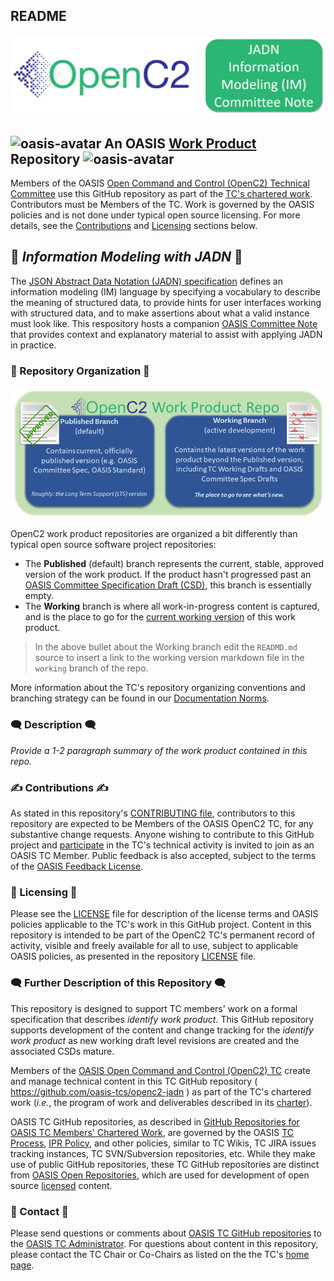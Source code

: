 ## README

![Work Product ReadMe Logo](images/jadn-im-cn-logo-header.png)

## ![oasis-avatar](https://avatars.githubusercontent.com/u/47402065?s=24&v=4) An OASIS [Work Product](https://www.oasis-open.org/policies-guidelines/oasis-defined-terms-2018-05-22/#dWorkProduct) Repository ![oasis-avatar](https://avatars.githubusercontent.com/u/47402065?s=24&v=4) 

Members of the OASIS [Open Command and Control (OpenC2) Technical
Committee](https://www.oasis-open.org/committees/tc_home.php?wg_abbrev=openc2)
use this GitHub repository as part of the [TC's chartered
work](https://www.oasis-open.org/committees/openc2/charter.php).
Contributors must be Members of the TC. Work is governed by the
OASIS policies and is not done under typical open source
licensing. For more details, see the
[Contributions](#contributions) and [Licensing](#licensing)
sections below. 

## :blue_book: _Information Modeling with JADN_ :blue_book:

The [JSON Abstract Data Notation (JADN) specification](https://docs.oasis-open.org/openc2/jadn/v1.0/jadn-v1.0.html) defines an information modeling (IM) language by specifying a vocabulary to describe the meaning of structured data, to provide hints for user interfaces working with structured data, and to make assertions about what a valid instance must look like. This respository hosts a companion [OASIS Committee Note](https://www.oasis-open.org/policies-guidelines/oasis-defined-terms-2018-05-22/#dCommitteeNote) that provides context and explanatory material to assist with applying JADN in practice.

### :twisted_rightwards_arrows: Repository Organization :twisted_rightwards_arrows:

![branches](images/repo-branches.png)

OpenC2 work product repositories are organized a bit differently
than typical open source software project repositories:

* The **Published** (default) branch represents the current,
  stable, approved version of the work product. If the product
  hasn't progressed past an [OASIS Committee Specification Draft
  (CSD)](https://www.oasis-open.org/policies-guidelines/tc-process-2017-05-26/#committeeDraft),
  this branch is essentially empty.
* The **Working** branch is where all work-in-progress content is
  captured, and is the place to go for the [current working
  version]() of this work product.

> In the above bullet about the Working branch edit the `READMD.md` source to insert a link to the working version markdown file in the `working` branch of the repo.

More information about the TC's repository organizing conventions
and branching strategy can be found in our [Documentation
Norms](https://github.com/oasis-tcs/openc2-tc-ops/blob/main/Documentation-Norms.md#433-configure-repository).


### :left_speech_bubble: Description :left_speech_bubble:

_Provide a 1-2 paragraph summary of the work product contained in this repo._

### :writing_hand: Contributions :writing_hand:
<div>
<p>As stated in this repository's <a href="https://github.com/oasis-tcs/openc2-jadn/blob/master/CONTRIBUTING.md">CONTRIBUTING file</a>, contributors to this repository are expected to be Members of the OASIS OpenC2 TC, for any substantive change requests.  Anyone wishing to contribute to this GitHub project and <a href="https://www.oasis-open.org/join/participation-instructions">participate</a> in the TC's technical activity is invited to join as an OASIS TC Member.  Public feedback is also accepted, subject to the terms of the <a href="https://www.oasis-open.org/policies-guidelines/ipr#appendixa">OASIS Feedback License</a>.</p>
</div>


### :scroll: Licensing :scroll:

<div>
<p>Please see the <a href="https://github.com/oasis-tcs/openc2-jadn/blob/master/LICENSE.md">LICENSE</a> file for description of the license terms and OASIS policies applicable to the TC's work in this GitHub project. Content in this repository is intended to be part of the OpenC2 TC's permanent record of activity, visible and freely available for all to use, subject to applicable OASIS policies, as presented in the repository <a href="https://github.com/oasis-tcs/openc2-jadn/blob/master/LICENSE.md">LICENSE</a> file.</p>
</div>

### :left_speech_bubble:   Further Description of this Repository :left_speech_bubble: 



This repository is designed to support TC members' work on a
formal specification that describes _identify work product_. This
GitHub repository supports development of the content and change
tracking for the _identify work product_ as new working draft
level revisions are created and the associated CSDs mature.

<div>

<p>Members of the <a href="https://www.oasis-open.org/committees/openc2/">OASIS Open Command and Control (OpenC2) TC</a> create and manage technical content in this TC GitHub repository ( <a href="https://github.com/oasis-tcs/openc2-jadn">https://github.com/oasis-tcs/openc2-jadn</a> ) as part of the TC's chartered work (<i>i.e.</i>, the program of work and deliverables described in its <a href="https://www.oasis-open.org/committees/openc2/charter.php">charter</a>).</p>

<p>OASIS TC GitHub repositories, as described in <a href="https://www.oasis-open.org/resources/tcadmin/github-repositories-for-oasis-tc-members-chartered-work">GitHub Repositories for OASIS TC Members' Chartered Work</a>, are governed by the OASIS <a href="https://www.oasis-open.org/policies-guidelines/tc-process">TC Process</a>, <a href="https://www.oasis-open.org/policies-guidelines/ipr">IPR Policy</a>, and other policies, similar to TC Wikis, TC JIRA issues tracking instances, TC SVN/Subversion repositories, etc.  While they make use of public GitHub repositories, these TC GitHub repositories are distinct from <a href="https://www.oasis-open.org/resources/open-repositories">OASIS Open Repositories</a>, which are used for development of open source <a href="https://www.oasis-open.org/resources/open-repositories/licenses">licensed</a> content.</p>
</div>


###  :envelope_with_arrow: Contact :envelope_with_arrow:
<div>
<p>Please send questions or comments about <a href="https://www.oasis-open.org/resources/tcadmin/github-repositories-for-oasis-tc-members-chartered-work">OASIS TC GitHub repositories</a> to the <a href="mailto:tc-admin@oasis-open.org">OASIS TC Administrator</a>.  For questions about content in this repository, please contact the TC Chair or Co-Chairs as listed on the the <tc short name> TC's <a href="https://www.oasis-open.org/committees/tc_home.php?wg_abbrev=openc2">home page</a>.</p>
</div>

